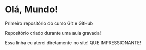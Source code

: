 # Olá, Mundo!
 Primeiro repositório do curso Git e GitHub

Repositório criado durante uma aula gravada!

Essa linha eu aterei diretamente no site! QUE IMPRESSIONANTE!

